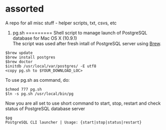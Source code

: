 assorted
========

A repo for all misc stuff - helper scripts, txt, csvs, etc

1. pg.sh 
=========
Shell script to manage launch of PostgreSQL database for Mac OS X (10.9.1) <br>
The script was used after fresh intall of PostgreSQL server using <a href='http://brew.sh/'>Brew</a>.

```
$brew update
$brew install postgres
$brew doctor
$initdb /usr/local/var/postgres/ -E utf8
<copy pg.sh to $YOUR_DOWNLOAD_LOC>
```
To use pg.sh as command, do:
```
$chmod 777 pg.sh
$ln -s pg.sh /usr/local/bin/pg
```
Now you are all set to use short command to start, stop, restart and check status of PostgreSQL database server
```
$pg
PostgreSQL CLI launcher | Usage: {start|stop|status|restart}
```


			
